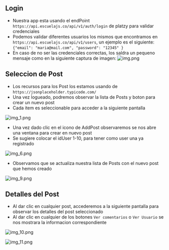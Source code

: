 
## Login
- Nuestra app esta usando el endPoint `https://api.escuelajs.co/api/v1/auth/login` de platzy para validar credenciales
- Podemos validar diferentes usuarios los mismos que encontramos en `https://api.escuelajs.co/api/v1/users`, un ejemplo es el siguiente: 
`{"email": "maria@mail.com",
  "password": "12345"
  }`
- En caso de no ser las credenciales correctas, los saldra un pequeno mensaje como en la siguiente captura de imagen:
![img.png](img.png)


## Seleccion de Post 
- Los recursos para los Post los estamos usando de `https://jsonplaceholder.typicode.com/`
- Una vez logueado, podremos observar la lista de Posts y boton para crear un nuevo post
- Cada item es seleccionable para acceder a la siguiente pantalla 

![img_1.png](img_1.png)


- Una vez dado clic en el icono de AddPost observaremos se nos abre una ventana para crear en nuevo post
- Se sugiere colocar el idUser 1-10, para tener como user una ya registrado

![img_6.png](img_6.png)

- Observamos que se actualiza nuestra lista de Posts con el nuevo post que hemos creado

![img_9.png](img_9.png)

## Detalles del Post
- Al dar clic en cualquier post, accederemos a la siguiente pantalla para observar los detalles del post seleccionado
- Al dar clic en cualquier de los botones `Ver comentarios` o `Ver Usuario` se nos mostrara la informacion correspondiente

![img_10.png](img_10.png)

![img_11.png](img_11.png)

